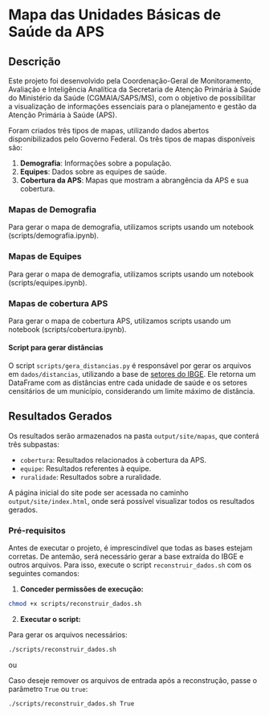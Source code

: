 # Mapa das Unidades Básicas de Saúde da APS

## Descrição

Este projeto foi desenvolvido pela Coordenação-Geral de Monitoramento, Avaliação e Inteligência Analítica da Secretaria de Atenção Primária à Saúde do Ministério da Saúde (CGMAIA/SAPS/MS), com o objetivo de possibilitar a visualização de informações essenciais para o planejamento e gestão da Atenção Primária à Saúde (APS). 

Foram criados três tipos de mapas, utilizando dados abertos disponibilizados pelo Governo Federal. Os três tipos de mapas disponíveis são:

1. **Demografia**: Informações sobre a população.
2. **Equipes**: Dados sobre as equipes de saúde.
3. **Cobertura da APS**: Mapas que mostram a abrangência da APS e sua cobertura.

### Mapas de Demografia

Para gerar o mapa de demografia, utilizamos scripts usando um notebook (scripts/demografia.ipynb).

### Mapas de Equipes

Para gerar o mapa de demografia, utilizamos scripts usando um notebook (scripts/equipes.ipynb).

### Mapas de cobertura APS

Para gerar o mapa de cobertura APS, utilizamos scripts usando um notebook (scripts/cobertura.ipynb).

#### Script para gerar distâncias

O script `scripts/gera_distancias.py` é responsável por gerar os arquivos em `dados/distancias`, utilizando a base de [setores do IBGE](https://www.ibge.gov.br/geociencias/organizacao-do-territorio/malhas-territoriais/26565-malhas-de-setores-censitarios-divisoes-intramunicipais.html). Ele retorna um DataFrame com as distâncias entre cada unidade de saúde e os setores censitários de um município, considerando um limite máximo de distância.

## Resultados Gerados

Os resultados serão armazenados na pasta `output/site/mapas`, que conterá três subpastas:

- `cobertura`: Resultados relacionados à cobertura da APS.
- `equipe`: Resultados referentes à equipe.
- `ruralidade`: Resultados sobre a ruralidade.

A página inicial do site pode ser acessada no caminho `output/site/index.html`, onde será possível visualizar todos os resultados gerados.


### **Pré-requisitos**

Antes de executar o projeto, é imprescindível que todas as bases estejam corretas. De antemão, será necessário gerar a base extraída do IBGE e outros arquivos. Para isso, execute o script `reconstruir_dados.sh` com os seguintes comandos:

1. **Conceder permissões de execução:**

```sh
chmod +x scripts/reconstruir_dados.sh
```

2. **Executar o script:**

Para gerar os arquivos necessários:
```sh
./scripts/reconstruir_dados.sh
```
ou

Caso deseje remover os arquivos de entrada após a reconstrução, passe o parâmetro `True` ou `true`:
```sh
./scripts/reconstruir_dados.sh True
```
